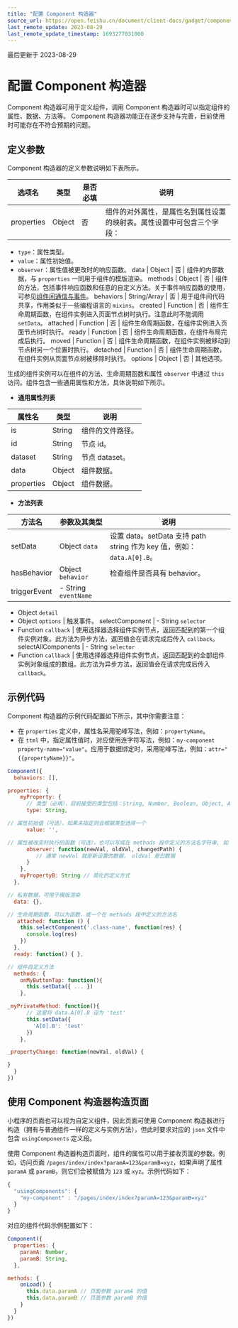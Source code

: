```yaml
---
title: "配置 Component 构造器"
source_url: https://open.feishu.cn/document/client-docs/gadget/component-component/custom-components/component-builder
last_remote_update: 2023-08-29
last_remote_update_timestamp: 1693277031000
---
```

最后更新于 2023-08-29

# 配置 Component 构造器

Component 构造器可用于定义组件，调用 Component 构造器时可以指定组件的属性、数据、方法等。
Component 构造器功能正在逐步支持与完善，目前使用时可能存在不符合预期的问题。

## 定义参数

Component 构造器的定义参数说明如下表所示。

选项名 | 类型 | 是否必填 | 说明
--- | --- | --- | ---
properties | Object | 否 | 组件的对外属性，是属性名到属性设置的映射表。属性设置中可包含三个字段：  
- `type`：属性类型。  
- `value`：属性初始值。  
- `observer`：属性值被更改时的响应函数。
data | Object | 否 | 组件的内部数据，与 `properties` 一同用于组件的模版渲染。
methods | Object | 否 | 组件的方法，包括事件响应函数和任意的自定义方法。关于事件响应函数的使用，可参见[组件间通信与事件](https://open.feishu.cn/document/uYjL24iN/uEDMx4SMwEjLxATM)。
behaviors | String/Array | 否 | 用于组件间代码共享，作用类似于一些编程语言的 `mixins`。
created | Function | 否 | 组件生命周期函数，在组件实例进入页面节点树时执行。注意此时不能调用 `setData`。
attached | Function | 否 | 组件生命周期函数，在组件实例进入页面节点树时执行。
ready | Function | 否 | 组件生命周期函数，在组件布局完成后执行。
moved | Function | 否 | 组件生命周期函数，在组件实例被移动到节点树另一个位置时执行。
detached | Function | 否 | 组件生命周期函数，在组件实例从页面节点树被移除时执行。
options | Object | 否 | 其他选项。

生成的组件实例可以在组件的方法、生命周期函数和属性 `observer` 中通过 `this` 访问。组件包含一些通用属性和方法，具体说明如下所示。

- **通用属性列表**

|属性名|类型|说明|
|-----|---|---|
|is|String|组件的文件路径。|
|id|String|节点 id。|
|dataset|String|节点 dataset。|
|data|Object|组件数据。|
|properties|Object|组件数据。|

- **方法列表**

方法名 | 参数及其类型 | 说明
--- | --- | ---
setData | Object `data` | 设置 data。setData 支持 path string 作为 key 值，例如：`data.A[0].B`。
hasBehavior | Object `behavior` | 检查组件是否具有 behavior。
triggerEvent | - String `eventName`  
- Object `detail`  
- Object `options` | 触发事件。
selectComponent | - String `selector`  
- Function `callback` | 使用选择器选择组件实例节点，返回匹配到的第一个组件实例对象。此方法为异步方法，返回值会在请求完成后传入 `callback`。
selectAllComponents | - String `selector`  
- Function `callback` | 使用选择器选择组件实例节点，返回匹配到的全部组件实例对象组成的数组。此方法为异步方法，返回值会在请求完成后传入 `callback`。

## 示例代码

Component 构造器的示例代码配置如下所示，其中你需要注意：

- 在 `properties` 定义中，属性名采用驼峰写法，例如：`propertyName`。
- 在 `ttml` 中，指定属性值时，对应使用连字符写法，例如：`my-component property-name="value"`。应用于数据绑定时，采用驼峰写法，例如：`attr="{{propertyName}}"`。

```js
Component({
  behaviors: [],

properties: {
    myProperty: {
      // 类型（必填），目前接受的类型包括：String, Number, Boolean, Object, Array, null（表示任意类型, 暂不支持 function）
      type: String,

// 属性初始值（可选），如果未指定则会根据类型选择一个
      value: '',

// 属性被改变时执行的函数（可选），也可以写成在 methods 段中定义的方法名字符串, 如：'_propertyChange'
      observer: function(newVal, oldVal, changedPath) {
         // 通常 newVal 就是新设置的数据， oldVal 是旧数据
      }
    },
    myPropertyB: String // 简化的定义方式
  },

// 私有数据，可用于模版渲染
  data: {},

// 生命周期函数，可以为函数，或一个在 methods 段中定义的方法名
   attached: function () { 
    this.selectComponent('.class-name', function(res) {
      console.log(res)
    })
  },
  ready: function() { },

// 组件自定义方法
  methods: {
    onMyButtonTap: function(){
      this.setData({ ... })
    },

_myPrivateMethod: function(){
      // 这里将 data.A[0].B 设为 'test'
      this.setData({
        'A[0].B': 'test'
      })
    },

_propertyChange: function(newVal, oldVal) {

}
  }
})
```

## 使用 Component 构造器构造页面

小程序的页面也可以视为自定义组件，因此页面可使用 Component 构造器进行构造（拥有与普通组件一样的定义与实例方法），但此时要求对应的 `json` 文件中包含 `usingComponents` 定义段。

使用 Component 构造器构造页面时，组件的属性可以用于接收页面的参数。例如，访问页面 `/pages/index/index?paramA=123&paramB=xyz`，如果声明了属性 `paramA` 或 `paramB`，则它们会被赋值为 `123` 或 `xyz`。示例代码如下：

```js
{
  "usingComponents": {
  	"my-component" : "/pages/index/index?paramA=123&paramB=xyz"
  }
}
```

对应的组件代码示例配置如下：

```js
Component({
  properties: {
    paramA: Number,
    paramB: String,
  },

methods: {
    onLoad() {
      this.data.paramA // 页面参数 paramA 的值
      this.data.paramB // 页面参数 paramB 的值
    }
  }
})
```
